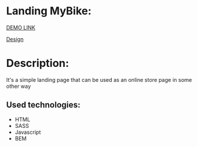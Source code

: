   # Landing MyBike:
  
   [DEMO LINK](https://vitalii-heiko.github.io/my-bike-landing)
   
   [Design](https://www.figma.com/file/NZQAIydtHo5QkINyGLHNcq/BIKE-New-Version?node-id=0%3A1)
   
  # Description:
  
  It's a simple landing page that can be used as an online store page in some other way
    
## Used technologies:
  * HTML
  * SASS
  * Javascript
  * BEM
